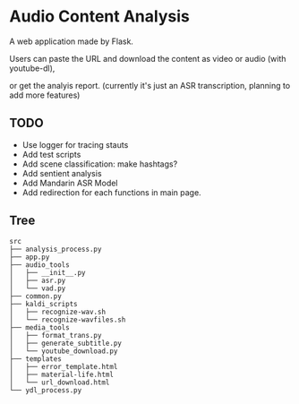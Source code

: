 # Audio Content Analysis
A web application made by Flask.

Users can paste the URL and download the content as video or audio (with youtube-dl),

or get the analyis report. (currently it's just an ASR transcription, planning to add more features)

## TODO
- Use logger for tracing stauts
- Add test scripts
- Add scene classification: make hashtags?
- Add sentient analysis
- Add Mandarin ASR Model
- Add redirection for each functions in main page. 

## Tree
```
src
├── analysis_process.py
├── app.py
├── audio_tools
│   ├── __init__.py
│   ├── asr.py
│   └── vad.py
├── common.py
├── kaldi_scripts
│   ├── recognize-wav.sh
│   └── recognize-wavfiles.sh
├── media_tools
│   ├── format_trans.py
│   ├── generate_subtitle.py
│   └── youtube_download.py
├── templates
│   ├── error_template.html
│   ├── material-life.html
│   └── url_download.html
└── ydl_process.py
```
